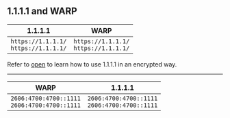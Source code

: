 
## 1.1.1.1 and WARP



|       1.1.1.1      |                    WARP                   |
| --------------- | ----------------------------------------- |
| `https://1.1.1.1/` <br/>`https://1.1.1.1/` | `https://1.1.1.1/` <br/>`https://1.1.1.1/` |

Refer to [open](https://1.1.1.1/) to learn how to use 1.1.1.1 in an encrypted way.

---


|  WARP            | 1.1.1.1                                      |
| -----------------|-------------------------------------------|
|  `2606:4700:4700::1111` <br/>`2606:4700:4700::1111` | `2606:4700:4700::1111` <br/>`2606:4700:4700::1111` |

